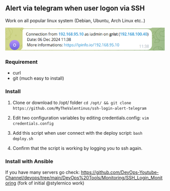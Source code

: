 ## Alert via telegram when user logon via SSH

Work on all popular linux system (Debian, Ubuntu, Arch Linux etc..)

![Example](msg.png)

### Requirement
- curl
- git (much easy to install)

### Install
1) Clone or download to /opt/ folder
```cd /opt/ && git clone https://github.com/MyTheValentinus/ssh-login-alert-telegram```

2) Edit two configuration variables by editing credentials.config:
```vim credentials.config```

3) Add this script when user connect with the deploy script:
```bash deploy.sh```

4) Confirm that the script is working by logging you to ssh again.


### Install with Ansible

If you have many servers go check: https://github.com/DevOps-Youtube-Channel/devops/tree/main/DevOps%20Tools/Monitoring/SSH_Login_Monitoring (fork of initial @stylernico work)
